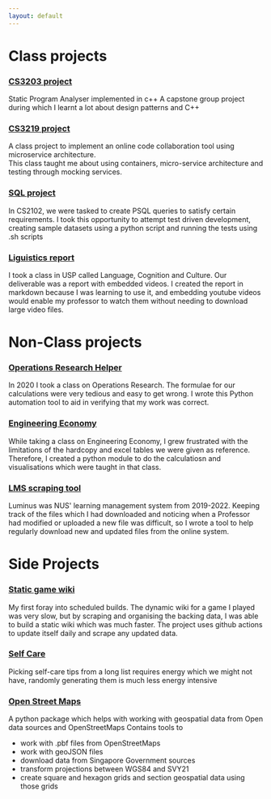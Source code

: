 ```yaml
---
layout: default
---
```


# Class projects

### [CS3203 project](https://github.com/cookiedan42/CS3203_project)
Static Program Analyser implemented in c++
A capstone group project during which I learnt a lot about design patterns and C++

### [CS3219 project](https://github.com/cookiedan42/cs3219-project-ay2223s1-g47)  
A class project to implement an online code collaboration tool using microservice architecture.  
This class taught me about using containers, micro-service architecture and testing through mocking services.

### [SQL project](https://github.com/cookiedan42/CS2102_Project_pt2)
In CS2102, we were tasked to create PSQL queries to satisfy certain requirements. I took this opportunity to attempt test driven development, creating sample datasets using a python script and running the tests using .sh scripts

### [Liguistics report](https://github.com/cookiedan42/LCC-gesture)
I took a class in USP called Language, Cognition and Culture. Our deliverable was a report with embedded videos. I created the report in markdown because I was learning to use it, and embedding youtube videos would enable my professor to watch them without needing to download large video files.

<!-- ### [CS2103 project](https://github.com/cookiedan42/tp)
Software engineering group project implemented in Java -->

# Non-Class projects

### [Operations Research Helper](https://github.com/cookiedan42/OperationsResearch_1)
In 2020 I took a class on Operations Research. The formulae for our calculations were very tedious and easy to get wrong. I wrote this Python automation tool to aid in verifying that my work was correct.

### [Engineering Economy](https://github.com/cookiedan42/EnginEcon)
While taking a class on Engineering Economy, I grew frustrated with the limitations of the hardcopy and excel tables we were given as reference. Therefore, I created a python module to do the calculatiosn and visualisations which were taught in that class.

### [LMS scraping tool](https://github.com/cookiedan42/pyLuminus)
Luminus was NUS' learning management system from 2019-2022. Keeping track of the files which I had downloaded and noticing when a Professor had modified or uploaded a new file was difficult, so I wrote a tool to help regularly download new and updated files from the online system.

# Side Projects

### [Static game wiki](https://github.com/cookiedan42/StaticDex)
My first foray into scheduled builds. The dynamic wiki for a game I played was very slow, but by scraping and organising the backing data, I was able to build a static wiki which was much faster. The project uses github actions to update itself daily and scrape any updated data.


### [Self Care](https://github.com/cookiedan42/help_gen)
Picking self-care tips from a long list requires energy which we might not have, randomly generating them is much less energy intensive

### [Open Street Maps](https://github.com/cookiedan42/osm-toolbox)
A python package which helps with working with geospatial data from Open data sources and OpenStreetMaps
Contains tools to

- work with .pbf files from OpenStreetMaps
- work with geoJSON files
- download data from Singapore Government sources
- transform projections between WGS84 and SVY21
- create square and hexagon grids and section geospatial data using those grids



